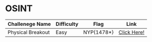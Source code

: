 # OSINT

| Challenege Name | Difficulty | Flag                     | Link                                                                                                      |
|-----------------|------------|--------------------------|-----------------------------------------------------------------------------------------------------------|
| Physical Breakout      | Easy     | NYP{1478\*} | [Click Here!](https://github.com/hoemw/CTF-Writeups/blob/main/NYP-MAYCTF-2022/OSINT/Physical_breakout.md )   |
